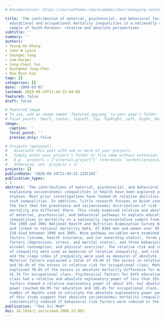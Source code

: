 ```yaml
---
# Documentation: https://sourcethemes.com/academic/docs/managing-content/

title: 'The contribution of material, psychosocial, and behavioral factors in explaining
  educational and occupational mortality inequalities in a nationally representative
  sample of South Koreans: relative and absolute perspectives'
subtitle: ''
summary: ''
authors:
- Young-Ho Khang
- John W Lynch
- Seungmi Yang
- sam-harper
- Sung-Cheol Yun
- Kyunghee Jung-Choi
- Hye Ryun Kim
tags: []
categories: []
date: '2009-03-01'
lastmod: 2020-09-24T17:44:22-04:00
featured: false
draft: false

# Featured image
# To use, add an image named `featured.jpg/png` to your page's folder.
# Focal points: Smart, Center, TopLeft, Top, TopRight, Left, Right, BottomLeft, Bottom, BottomRight.
image:
  caption: ''
  focal_point: ''
  preview_only: false

# Projects (optional).
#   Associate this post with one or more of your projects.
#   Simply enter your project's folder or file name without extension.
#   E.g. `projects = ["internal-project"]` references `content/project/deep-learning/index.md`.
#   Otherwise, set `projects = []`.
projects: []
publishDate: '2020-09-24T21:44:22.129110Z'
publication_types:
- 2
abstract: 'The contributions of material, psychosocial, and behavioral factors in
  explaining socioeconomic inequalities in health have been explored in many Western
  studies. Most prior investigations have looked at relative abilities to explain
  such inequalities. In addition, little research focuses on Asian countries, despite
  the fact that the prevalence and socioeconomic distribution of risk factors for
  mortality are different there. This study examined relative and absolute abilities
  of material, psychosocial, and behavioral pathways to explain educational and occupational
  inequalities in mortality in a nationally representative sample from South Korea.
  The 1998 and 2001 National Health and Nutrition Examination Survey data were pooled
  and linked to national mortality data. Of 8366 men and women over 30 years of age,
  310 died between 1999 and 2005. Nine pathway variables were examined: three material
  factors (income, health insurance, and car ownership status), three psychosocial
  factors (depression, stress, and marital status), and three behavioral factors (smoking,
  alcohol consumption, and physical exercise). The relative risk and relative index
  of inequality were used as measures of relative inequality, and risk differences
  and the slope index of inequality were used as measures of absolute inequality.
  Material factors explained a total of 29.0% of the excess in relative risk for education
  and 50.0% of the excess in relative risk for occupational class. Material factors
  explained 78.6% of the excess in absolute mortality difference for education and
  41.1% for occupational class. Psychosocial factors for both education and occupational
  class had a relative and absolute explanatory power of less than 15%. Behavioral
  factors showed a relative explanatory power of about 15%, but absolute explanatory
  power reached 84.0% for education and 105.4% for occupational class. However, the
  number of deaths used to calculate the absolute explanatory power was small. Results
  of this study suggest that absolute socioeconomic mortality inequalities could be
  substantially reduced if behavioral risk factors were reduced in the whole population.'
publication: '*Soc Sci Med*'
doi: 10.1016/j.socscimed.2008.12.003
---
```

